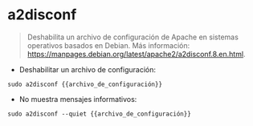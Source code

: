 # a2disconf

> Deshabilita un archivo de configuración de Apache en sistemas operativos basados en Debian.
> Más información: <https://manpages.debian.org/latest/apache2/a2disconf.8.en.html>.

- Deshabilitar un archivo de configuración:

`sudo a2disconf {{archivo_de_configuración}}`

- No muestra mensajes informativos:

`sudo a2disconf --quiet {{archivo_de_configuración}}`
